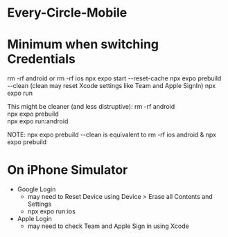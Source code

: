 # Every-Circle-Mobile

# Minimum when switching Credentials

rm -rf android or rm -rf ios
npx expo start --reset-cache
npx expo prebuild --clean (clean may reset Xcode settings like Team and Apple SignIn)
npx expo run

This might be cleaner (and less distruptive):
rm -rf android  
 npx expo prebuild  
 npx expo run:android

NOTE: npx expo prebuild --clean is equivalent to rm -rf ios android & npx expo prebuild

# On iPhone Simulator

- Google Login
  - may need to Reset Device using Device > Erase all Contents and Settings
  - npx expo run:ios
- Apple Login
  - may need to check Team and Apple Sign in using Xcode
